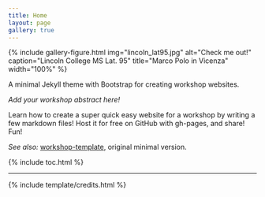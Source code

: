 ```yaml
---
title: Home
layout: page
gallery: true
---
```


{% include gallery-figure.html img="lincoln_lat95.jpg" alt="Check me out!" caption="Lincoln College MS Lat. 95" title="Marco Polo in Vicenza" width="100%" %}

A minimal Jekyll theme with Bootstrap for creating workshop websites.

*Add your workshop abstract here!*

Learn how to create a super quick easy website for a workshop by writing a few markdown files! 
Host it for free on GitHub with gh-pages, and share!
Fun!

*See also:* [workshop-template](https://evanwill.github.io/workshop-template/), original minimal version.

{% include toc.html %}

------

{% include template/credits.html %}
